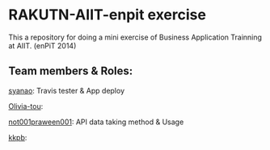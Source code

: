 RAKUTN-AIIT-enpit exercise
==========================
This a repository for doing a mini exercise of Business Application Trainning at AIIT. (enPiT 2014) 

Team members & Roles:
--------------------
 [syanao](https://github.com/syanao): Travis tester & App deploy
 
 [Olivia-tou](https://github.com/Olivia-tou): 
 
 [not001praween001](https://github.com/not001praween001): API data taking method & Usage
 
 [kkpb](https://github.com/kkpb): 
